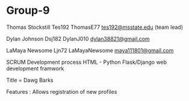# Group-9
Thomas Stockstill Tes192 ThomasE77 tes192@msstate.edu (team lead)  

Dylan Johnson     Dsj182  DylanJ010 dylan38821@gmail.com

LaMaya Newsome    Ljn72 LaMayaNewsome maya111801@gmail.com 

SCRUM Development process HTML - Python Flask/Django web development framwork

Title = Dawg Barks

Features : Allows registration of new profiles
